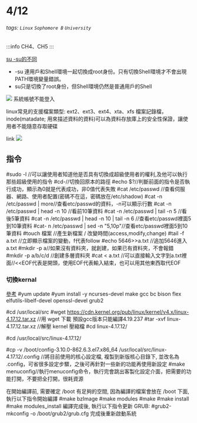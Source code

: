 # 4/12
###### tags: `Linux` `Sophomore B` `University`
:::info
CH4、CH5 
:::


[su -su的不同](https://registerboy.pixnet.net/blog/post/30355556)
* -su 連用戶和Shell環境一起切換成root身份。只有切換Shell環境才不會出現PATH環境變量錯誤。
* su只是切換了root身份，但Shell環境仍然是普通用戶的Shell

![](https://i.imgur.com/VfPQvbu.png)
系統帳號不能登入

linux常見的支援檔案類型: ext2、ext3、ext4、xta、xfs
檔案記錄檔，inode(matadate; 用來描述資料的資料)可以為資料存放庫上的安全性保證，讓使用者不能隨意存取硬碟

link
![](https://i.imgur.com/lSSwOSA.png)

## 指令
#sudo -l //可以讓使用者知道他是否具有切換成超級使用者的權利,及他可以執行那些超級使用的指令
#cd-//切換回原本的路徑
#echo $?//判斷前面的指令是否執行成功，顯示為0就是代表成功，非0值代表失敗
#cat /etc/passwd //查看伺服器、網路、使用者配置(密碼不在這，密碼放在/etc/shadow)
#cat -n /etc/passwd | more//查看etc/passwd的資料，-n可以顯示行數
#cat -n /etc/passwd | head -n 10 //看前10筆資料
#cat -n /etc/passwd | tail -n 5  //看後5筆資料
#cat -n /etc/passwd | head -n 10 | tail -n 6 //查看etc/passwd裡面5到10筆資料
#cat- n /etc/passwd | sed -n "5,10p"//查看etc/passwd裡面5到10筆資料
#touch 檔案 //產生新檔案 / 改變時間(access,modify,change)
#tail -f a.txt //立即顯示檔案的變動，f代表follow
#echo 5646>>a.txt //追加5646進入a.txt 
#mkdir -p a//如果沒有資料夾，就創建，如果已有資料夾，不會報錯
#mkdir -p a/b/c/d //創建多層資料夾
#cat <<EOF > a.txt //可以直接輸入文字到a.txt裡面//<<EOF代表是開頭，使用EOF代表輸入結束，也可以用其他東西取代EOF
### 切換kernal
[參考](https://www.ltsplus.com/linux/rhel-centos-7-compile-kernel)
#yum update
#yum install -y ncurses-devel make gcc bc bison flex elfutils-libelf-devel openssl-devel grub2

#cd /usr/local/src
#wget https://cdn.kernel.org/pub/linux/kernel/v4.x/linux-4.17.12.tar.xz //用 wget 下載
預設gcc版本只能編譯4.19.237
#tar -xvf linux-4.17.12.tar.xz //解壓 kernel 壓縮檔
#cd linux-4.17.12/ 


#cd /usr/local/src/linux-4.17.12/

#cp -v /boot/config-3.10.0-862.6.3.el7.x86_64 /usr/local/src/linux-4.17.12/.config //將目前使用的核心設定檔, 複製到新版核心目錄下, 並改名為 .config，可省很多設定步驟，之後可再針對一些新的功能再使用新設定
#make menuconfig//執行menuconfig命令，執行完會跳出客製化設定介面，把需要的功能打開，不要把全打開，很耗資源

在開始編譯前, 需要確定 /boot 有足夠的空間, 因為編譯的檔案會放在 /boot 下面, 執行以下指令開始編譯
#make bzImage
#make modules
#make
#make install
#make modules_install
編譯完成後, 執行以下指令更新 GRUB:
#grub2-mkconfig -o /boot/grub2/grub.cfg
完成後重新啟動系統